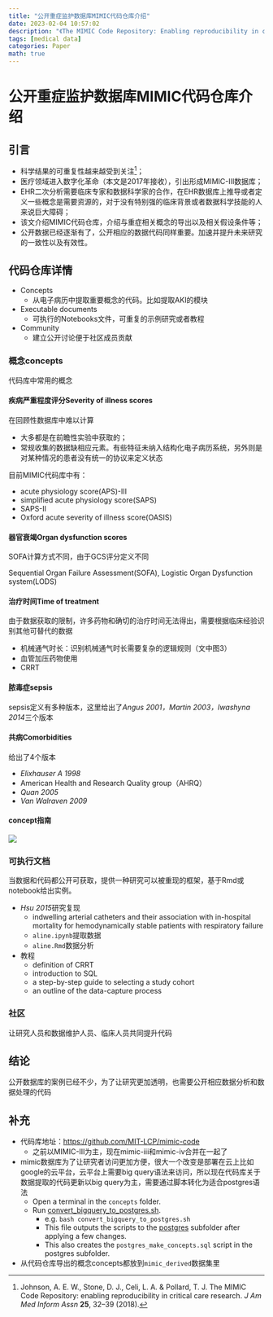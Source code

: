 ```yaml
---
title: "公开重症监护数据库MIMIC代码仓库介绍"
date: 2023-02-04 10:57:02
description: "《The MIMIC Code Repository: Enabling reproducibility in critical care research》论文"
tags: [medical data]
categories: Paper
math: true
---
```


# 公开重症监护数据库MIMIC代码仓库介绍

## 引言
- 科学结果的可重复性越来越受到关注[^1]；
- 医疗领域进入数字化革命（本文是2017年接收），引出形成MIMIC-III数据库；
- EHR二次分析需要临床专家和数据科学家的合作，在EHR数据库上推导或者定义一些概念是需要资源的，对于没有特别强的临床背景或者数据科学技能的人来说巨大障碍；
- 该文介绍MIMIC代码仓库，介绍与重症相关概念的导出以及相关假设条件等；
- 公开数据已经逐渐有了，公开相应的数据代码同样重要。加速并提升未来研究的一致性以及有效性。

## 代码仓库详情
- Concepts
	- 从电子病历中提取重要概念的代码。比如提取AKI的模块
- Executable documents
	- 可执行的Notebooks文件，可重复的示例研究或者教程
- Community
	- 建立公开讨论便于社区成员贡献

### 概念concepts
代码库中常用的概念
#### 疾病严重程度评分Severity of illness scores
在回顾性数据库中难以计算
- 大多都是在前瞻性实验中获取的；
- 常规收集的数据缺相应元素。有些特征未纳入结构化电子病历系统，另外则是对某种情况的患者没有统一的协议来定义状态

目前MIMIC代码库中有：
- acute physiology score(APS)-III
- simplified acute physiology score(SAPS)
- SAPS-II
- Oxford acute severity of illness score(OASIS)

#### 器官衰竭Organ dysfunction scores
SOFA计算方式不同，由于GCS评分定义不同

Sequential Organ Failure Assessment(SOFA), Logistic Organ Dysfunction system(LODS)

#### 治疗时间Time of treatment
由于数据获取的限制，许多药物和确切的治疗时间无法得出，需要根据临床经验识别其他可替代的数据
- 机械通气时长：识别机械通气时长需要复杂的逻辑规则（文中图3）
- 血管加压药物使用
- CRRT

#### 脓毒症sepsis
sepsis定义有多种版本，这里给出了*Angus 2001，Martin 2003，Iwashyna 2014*三个版本

#### 共病Comorbidities
给出了4个版本
- *Elixhauser A 1998*
- American Health and Research Quality group（AHRQ）
- *Quan 2005*
- *Van Walraven 2009*

#### concept指南
![](https://cdn.jsdelivr.net/gh/jmwyf/pichosting@master/mimicroadmap.png)

### 可执行文档
当数据和代码都公开可获取，提供一种研究可以被重现的框架，基于Rmd或notebook给出实例。
- *Hsu 2015*研究复现
	- indwelling arterial catheters and their association with in-hospital mortality for hemodynamically stable patients with respiratory failure
	- `aline.ipynb`提取数据
	- `aline.Rmd`数据分析
- 教程
	- definition of CRRT
	- introduction to SQL
	- a step-by-step guide to selecting a study cohort
	- an outline of the data-capture process

### 社区
让研究人员和数据维护人员、临床人员共同提升代码

## 结论
公开数据库的案例已经不少，为了让研究更加透明，也需要公开相应数据分析和数据处理的代码

## 补充
- 代码库地址：https://github.com/MIT-LCP/mimic-code
	- 之前以MIMIC-III为主，现在mimic-iii和mimic-iv合并在一起了
- mimic数据库为了让研究者访问更加方便，很大一个改变是部署在云上比如google的云平台，云平台上需要big query语法来访问，所以现在代码库关于数据提取的代码更新以big query为主，需要通过脚本转化为适合postgres语法
	- Open a terminal in the `concepts` folder.
	- Run [convert_bigquery_to_postgres.sh](https://github.com/MIT-LCP/mimic-code/blob/main/mimic-iv/concepts/convert_bigquery_to_postgres.sh).
		-   e.g. `bash convert_bigquery_to_postgres.sh`
		-   This file outputs the scripts to the [postgres](https://github.com/MIT-LCP/mimic-code/blob/main/mimic-iv/concepts/postgres) subfolder after applying a few changes.
		-   This also creates the `postgres_make_concepts.sql` script in the postgres subfolder.
- 从代码仓库导出的概念concepts都放到`mimic_derived`数据集里

[^1]: Johnson, A. E. W., Stone, D. J., Celi, L. A. & Pollard, T. J. The MIMIC Code Repository: enabling reproducibility in critical care research. _J Am Med Inform Assn_ **25**, 32–39 (2018).